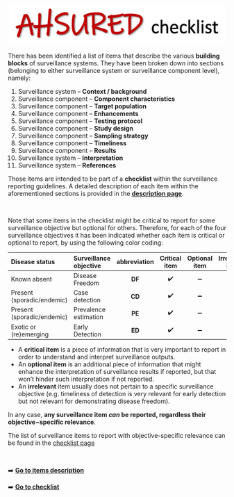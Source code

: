 <p align="center">
  <img width="500" height="90" src="https://raw.githubusercontent.com/SVA-SE/AHSURED/master/img/Checklist_title.png">
</p>

There has been identified a list of items that describe the various **building blocks** of surveillance systems. They have been broken down into sections (belonging to either surveillance system or surveillance component level), namely: 
1. Surveillance system – **Context / background**
2. Surveillance component – **Component characteristics**
3. Surveillance component – **Target population**   
4. Surveillance component – **Enhancements**
5. Surveillance component – **Testing protocol**
6. Surveillance component – **Study design**
7. Surveillance component – **Sampling strategy**
8. Surveillance component – **Timeliness**
9. Surveillance component – **Results**
10. Surveillance system – **Interpretation**
11. Surveillance system – **References**  

Those items are intended to be part of a **checklist** within the surveillance reporting guidelines.
A detailed description of each item within the aforementioned sections is provided in the [**description page**](https://github.com/SVA-SE/AHSURED/wiki/Description-of-surveillance-items-in-the-checklist).

&nbsp;

Note that some items in the checklist might be critical to report for some surveillance objective but optional for others. Therefore, for each of the four surveillance objectives it has been indicated whether each item is critical or optional to report, by using the following color coding: 

| Disease status  | Surveillance objective   | abbreviation| Critical item| Optional item| Irrelevant item|
| :---         |  :---         |     :---:      | :---: | :---:  | :---: |
| Known absent | Disease Freedom | **DF** |:heavy_check_mark: |:heavy_minus_sign:|:x:|  :x:|
| Present (sporadic/endemic) | Case detection | **CD** |:heavy_check_mark: |:heavy_minus_sign:|:x:|  :x:|
| Present (sporadic/endemic) | Prevalence estimation | **PE** |:heavy_check_mark: |:heavy_minus_sign:|:x:|  :x:|
| Exotic or (re)emerging| Early Detection | **ED** |:heavy_check_mark: |:heavy_minus_sign:|:x:|  :x:|

- A **critical item** is a piece of information that is very important to report in order to understand and interpret surveillance outputs.  
- An **optional item** is an additional piece of information that might enhance the interpretation of surveillance results if reported, but that won’t hinder such interpretation if not reported.  
- An **irrelevant** item usually does not pertain to a specific surveillance objective (e.g. timeliness of detection is very relevant for early detection but not relevant for demonstrating disease freedom).  

In any case, **any surveillance item *can* be reported, regardless their objective−specific relevance**. 

The list of surveillance items to report with objective-specific relevance can be found in the [checklist page](https://github.com/SVA-SE/AHSURED/wiki/AHSURED-checklist)

&nbsp;

:arrow_right: [**Go to items description**](https://github.com/SVA-SE/AHSURED/wiki/Description-of-surveillance-items-in-the-checklist)  

:arrow_right: [**Go to checklist**](https://github.com/SVA-SE/AHSURED/wiki/AHSURED-checklist)